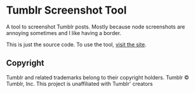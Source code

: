 # Tumblr Screenshot Tool

A tool to screenshot Tumblr posts. Mostly because node screenshots are annoying sometimes and I like having a border.

This is just the source code. To use the tool, [visit the site]().

## Copyright

Tumblr and related trademarks belong to their copyright holders. Tumblr © Tumblr, Inc. This project is unaffiliated
with Tumblr' creators
